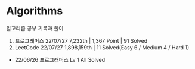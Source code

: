 # Algorithms

알고리즘 공부 기록과 풀이

1. 프로그래머스 22/07/27 7,232th | 1,367 Point | 91 Solved
2. LeetCode 22/07/27 1,898,159th | 11 Solved(Easy 6 / Medium 4 / Hard 1)

- 22/06/26 프로그래머스 Lv 1 All Solved
